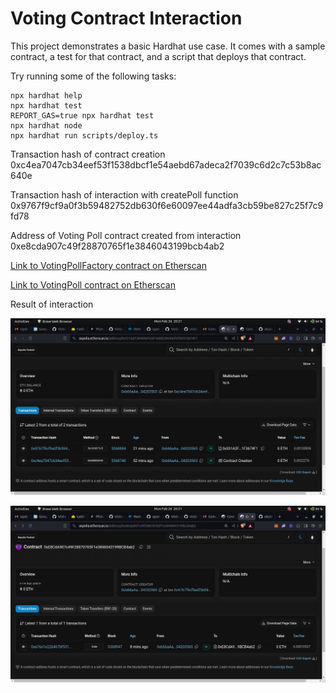 # Voting Contract Interaction

This project demonstrates a basic Hardhat use case. It comes with a sample contract, a test for that contract, and a script that deploys that contract.

Try running some of the following tasks:

```shell
npx hardhat help
npx hardhat test
REPORT_GAS=true npx hardhat test
npx hardhat node
npx hardhat run scripts/deploy.ts
```

Transaction hash of contract creation
0xc4ea7047cb34eef53f1538dbcf1e54aebd67adeca2f7039c6d2c7c53b8ac640e

Transaction hash of interaction with createPoll function
0x9767f9cf9a0f3b59482752db630f6e60097ee44adfa3cb59be827c25f7c9fd78

Address of Voting Poll contract created from interaction  
0xe8cda907c49f28870765f1e3846043199bcb4ab2

[Link to VotingPollFactory contract on Etherscan](https://sepolia.etherscan.io/address/0x531A2F36969eF63016dd559e965fef9d1F3674F1)

[Link to VotingPoll contract on Etherscan](https://sepolia.etherscan.io/address/0xe8cda907c49f28870765f1e3846043199bcb4ab2)

Result of interaction

![Alt text](images/factoryContract.png)

![Alt text](images/votingPoll.png)

